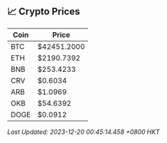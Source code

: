 ## 📈 Crypto Prices

| Coin | Price |
| ---- | ----- |
| BTC | $42451.2000 |
| ETH | $2190.7392 |
| BNB | $253.4233 |
| CRV | $0.6034 |
| ARB | $1.0969 |
| OKB | $54.6392 |
| DOGE | $0.0912 |

_Last Updated: 2023-12-20 00:45:14.458 +0800 HKT_